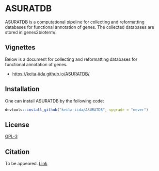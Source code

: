 # ASURATDB
ASURATDB is a computational pipeline for collecting and reformatting databases for functional annotation of genes.
The collected databases are stored in genes2bioterm/.



## Vignettes
Below is a document for collecting and reformatting databases for functional annotation of genes.

* https://keita-iida.github.io/ASURATDB/



## Installation
One can install ASURATDB by the following code:

```r
devtools::install_github("keita-iida/ASURATDB", upgrade = "never")
```



## License
[GPL-3](https://github.com/keita-iida/ASURATDB/blob/main/LICENSE)



## Citation
To be appeared. [Link](https://academic.oup.com/bioinformatics/advance-article/doi/10.1093/bioinformatics/btac541/6655687?guestAccessKey=af2587b1-5938-43f1-a25d-4feb5426ab55)

